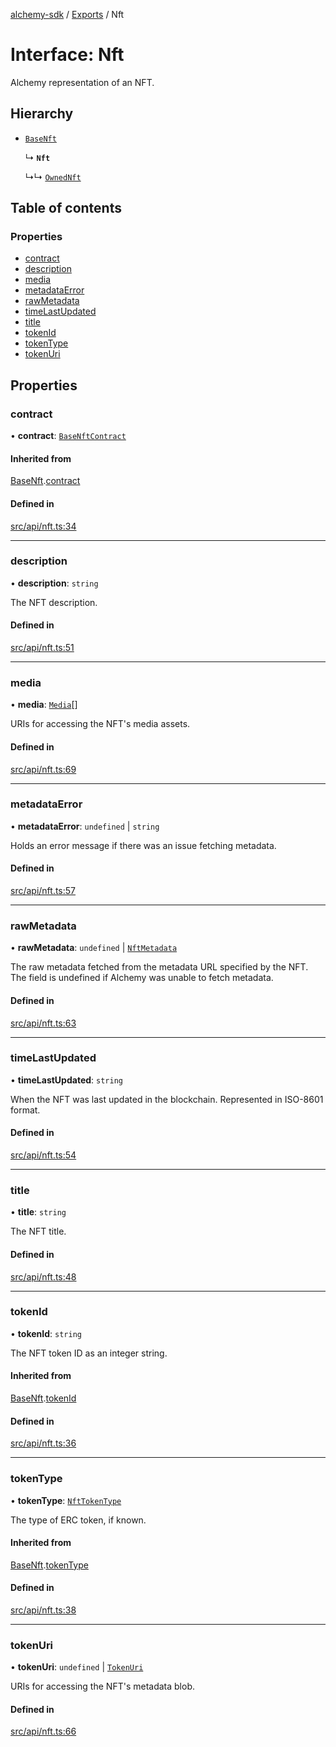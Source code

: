 [alchemy-sdk](../README.md) / [Exports](../modules.md) / Nft

# Interface: Nft

Alchemy representation of an NFT.

## Hierarchy

- [`BaseNft`](BaseNft.md)

  ↳ **`Nft`**

  ↳↳ [`OwnedNft`](OwnedNft.md)

## Table of contents

### Properties

- [contract](Nft.md#contract)
- [description](Nft.md#description)
- [media](Nft.md#media)
- [metadataError](Nft.md#metadataerror)
- [rawMetadata](Nft.md#rawmetadata)
- [timeLastUpdated](Nft.md#timelastupdated)
- [title](Nft.md#title)
- [tokenId](Nft.md#tokenid)
- [tokenType](Nft.md#tokentype)
- [tokenUri](Nft.md#tokenuri)

## Properties

### contract

• **contract**: [`BaseNftContract`](BaseNftContract.md)

#### Inherited from

[BaseNft](BaseNft.md).[contract](BaseNft.md#contract)

#### Defined in

[src/api/nft.ts:34](https://github.com/alchemyplatform/alchemy-sdk-js/blob/6507682/src/api/nft.ts#L34)

___

### description

• **description**: `string`

The NFT description.

#### Defined in

[src/api/nft.ts:51](https://github.com/alchemyplatform/alchemy-sdk-js/blob/6507682/src/api/nft.ts#L51)

___

### media

• **media**: [`Media`](Media.md)[]

URIs for accessing the NFT's media assets.

#### Defined in

[src/api/nft.ts:69](https://github.com/alchemyplatform/alchemy-sdk-js/blob/6507682/src/api/nft.ts#L69)

___

### metadataError

• **metadataError**: `undefined` \| `string`

Holds an error message if there was an issue fetching metadata.

#### Defined in

[src/api/nft.ts:57](https://github.com/alchemyplatform/alchemy-sdk-js/blob/6507682/src/api/nft.ts#L57)

___

### rawMetadata

• **rawMetadata**: `undefined` \| [`NftMetadata`](NftMetadata.md)

The raw metadata fetched from the metadata URL specified by the NFT. The
field is undefined if Alchemy was unable to fetch metadata.

#### Defined in

[src/api/nft.ts:63](https://github.com/alchemyplatform/alchemy-sdk-js/blob/6507682/src/api/nft.ts#L63)

___

### timeLastUpdated

• **timeLastUpdated**: `string`

When the NFT was last updated in the blockchain. Represented in ISO-8601 format.

#### Defined in

[src/api/nft.ts:54](https://github.com/alchemyplatform/alchemy-sdk-js/blob/6507682/src/api/nft.ts#L54)

___

### title

• **title**: `string`

The NFT title.

#### Defined in

[src/api/nft.ts:48](https://github.com/alchemyplatform/alchemy-sdk-js/blob/6507682/src/api/nft.ts#L48)

___

### tokenId

• **tokenId**: `string`

The NFT token ID as an integer string.

#### Inherited from

[BaseNft](BaseNft.md).[tokenId](BaseNft.md#tokenid)

#### Defined in

[src/api/nft.ts:36](https://github.com/alchemyplatform/alchemy-sdk-js/blob/6507682/src/api/nft.ts#L36)

___

### tokenType

• **tokenType**: [`NftTokenType`](../enums/NftTokenType.md)

The type of ERC token, if known.

#### Inherited from

[BaseNft](BaseNft.md).[tokenType](BaseNft.md#tokentype)

#### Defined in

[src/api/nft.ts:38](https://github.com/alchemyplatform/alchemy-sdk-js/blob/6507682/src/api/nft.ts#L38)

___

### tokenUri

• **tokenUri**: `undefined` \| [`TokenUri`](TokenUri.md)

URIs for accessing the NFT's metadata blob.

#### Defined in

[src/api/nft.ts:66](https://github.com/alchemyplatform/alchemy-sdk-js/blob/6507682/src/api/nft.ts#L66)
